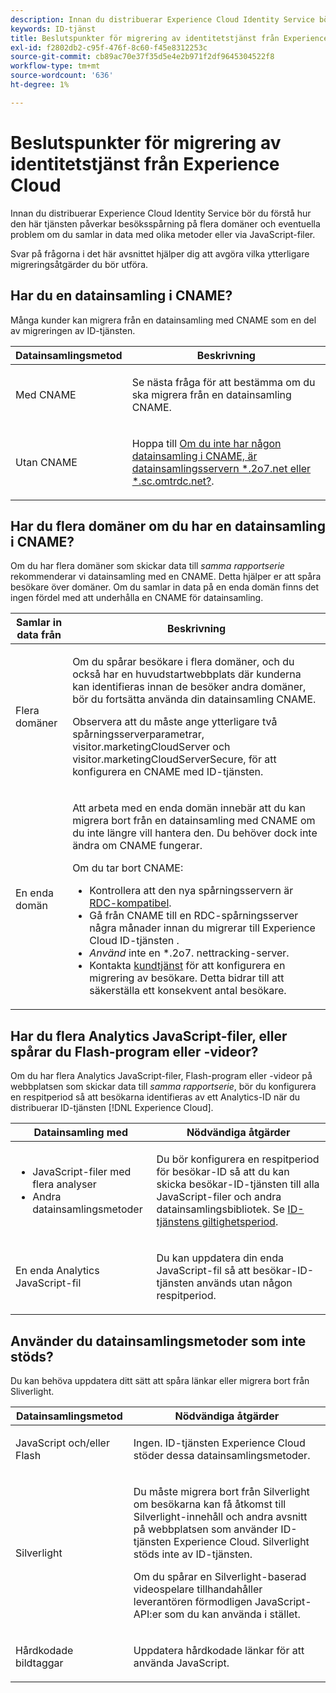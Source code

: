 ```yaml
---
description: Innan du distribuerar Experience Cloud Identity Service bör du förstå hur den här tjänsten påverkar besöksspårning på flera domäner och eventuella problem om du samlar in data med olika metoder eller via JavaScript-filer.
keywords: ID-tjänst
title: Beslutspunkter för migrering av identitetstjänst från Experience Cloud
exl-id: f2802db2-c95f-476f-8c60-f45e8312253c
source-git-commit: cb89ac70e37f35d5e4e2b971f2df9645304522f8
workflow-type: tm+mt
source-wordcount: '636'
ht-degree: 1%

---
```


# Beslutspunkter för migrering av identitetstjänst från Experience Cloud

Innan du distribuerar Experience Cloud Identity Service bör du förstå hur den här tjänsten påverkar besöksspårning på flera domäner och eventuella problem om du samlar in data med olika metoder eller via JavaScript-filer.

Svar på frågorna i det här avsnittet hjälper dig att avgöra vilka ytterligare migreringsåtgärder du bör utföra.

## Har du en datainsamling i CNAME?

Många kunder kan migrera från en datainsamling med CNAME som en del av migreringen av ID-tjänsten.

<table id="table_13F7C1E3D64D4F86B0149C9D3B54AADD"> 
 <thead> 
  <tr> 
   <th colname="col1" class="entry"> Datainsamlingsmetod </th> 
   <th colname="col2" class="entry"> Beskrivning </th> 
  </tr> 
 </thead>
 <tbody> 
  <tr> 
   <td colname="col1"> <p>Med CNAME </p> </td> 
   <td colname="col2"> <p>Se nästa fråga för att bestämma om du ska migrera från en datainsamling CNAME. </p> </td> 
  </tr> 
  <tr> 
   <td colname="col1"> <p>Utan CNAME </p> </td> 
   <td colname="col2"> <p>Hoppa till <a href="../../reference/analytics-reference/migration-decisions.md#section-34dabde7780e4a339f134c0ca7768961" format="dita" scope="local"> Om du inte har någon datainsamling i CNAME, är datainsamlingsservern *.2o7.net eller *.sc.omtrdc.net?</a>. </p> </td> 
  </tr> 
 </tbody> 
</table>

## Har du flera domäner om du har en datainsamling i CNAME?

Om du har flera domäner som skickar data till *samma rapportserie* rekommenderar vi datainsamling med en CNAME. Detta hjälper er att spåra besökare över domäner. Om du samlar in data på en enda domän finns det ingen fördel med att underhålla en CNAME för datainsamling.

<table id="table_D132BCA243E54657AEC930559343FDD3"> 
 <thead> 
  <tr> 
   <th colname="col1" class="entry"> Samlar in data från </th> 
   <th colname="col2" class="entry"> Beskrivning </th> 
  </tr> 
 </thead>
 <tbody> 
  <tr> 
   <td colname="col1"> <p>Flera domäner </p> </td> 
   <td colname="col2"> <p>Om du spårar besökare i flera domäner, och du också har en huvudstartwebbplats där kunderna kan identifieras innan de besöker andra domäner, bör du fortsätta använda din datainsamling CNAME. <!--See <a href="../../reference/analytics-reference/cname.md#concept-4df91f8a30ad4ec7a01eb943d579cc9d" format="dita" scope="local"> Data Collection CNAMES and Cross Domain Tracking</a> for a detailed explanation.--> </p> <p>Observera att du måste ange ytterligare två spårningsserverparametrar, <span class="codeph"> visitor.marketingCloudServer</span> och <span class="codeph"> visitor.marketingCloudServerSecure</span>, för att konfigurera en CNAME med ID-tjänsten. </p> </td> 
  </tr> 
  <tr> 
   <td colname="col1"> <p>En enda domän </p> </td> 
   <td colname="col2"> <p>Att arbeta med en enda domän innebär att du kan migrera bort från en datainsamling med CNAME om du inte längre vill hantera den. Du behöver dock inte ändra om CNAME fungerar. </p> <p>Om du tar bort CNAME: </p> 
    <ul id="ul_12CDECEFC7BB41A18895B507CAA42315"> 
     <li id="li_32E2CD3E58454E20A642BADE507AE86E">Kontrollera att den nya spårningsservern är <a href="https://experienceleague.adobe.com/docs/analytics/technotes/rdc/regional-data-collection.html" format="https" scope="external"> RDC-kompatibel</a>. </li> 
     <li id="li_865BB6DAA3594EBBAB688E73C8343762">Gå från CNAME till en RDC-spårningsserver några månader innan du migrerar till Experience Cloud<span class="keyword"> ID-tjänsten </span>. </li> 
     <li id="li_284A015177554C848C8648DC5BBAA365"> <i>Använd </i> inte en  <span class="codeph"> *.2o7.</span> nettracking-server. </li> 
     <li id="li_B1ABF03DC46C42059F61542CDE0FE5A1">Kontakta <a href="https://helpx.adobe.com/marketing-cloud/contact-support.html" format="https" scope="external"> kundtjänst</a> för att konfigurera en migrering av besökare. Detta bidrar till att säkerställa ett konsekvent antal besökare. </li> 
    </ul> </td> 
  </tr> 
 </tbody> 
</table>

## Har du flera Analytics JavaScript-filer, eller spårar du Flash-program eller -videor?

Om du har flera Analytics JavaScript-filer, Flash-program eller -videor på webbplatsen som skickar data till *samma rapportserie*, bör du konfigurera en respitperiod så att besökarna identifieras av ett Analytics-ID när du distribuerar ID-tjänsten [!DNL Experience Cloud].

<table id="table_8A4EA063AF4345B69BC98537E2E702BA"> 
 <thead> 
  <tr> 
   <th colname="col1" class="entry"> Datainsamling med </th> 
   <th colname="col2" class="entry"> Nödvändiga åtgärder </th> 
  </tr> 
 </thead>
 <tbody> 
  <tr> 
   <td colname="col1"> 
    <ul id="ul_910DD99E074E49C6907F86426EFA5BF2"> 
     <li id="li_4366CC8EB7A54A959568E3761ABBBF23">JavaScript-filer med flera analyser </li> 
     <li id="li_B8A8132019EA48088E4F37E36F153D76">Andra datainsamlingsmetoder </li> 
    </ul> </td> 
   <td colname="col2"> <p>Du bör konfigurera en respitperiod för besökar-ID så att du kan skicka besökar-ID-tjänsten till alla JavaScript-filer och andra datainsamlingsbibliotek. Se <a href="../../reference/analytics-reference/grace-period.md" format="dita" scope="local"> ID-tjänstens giltighetsperiod</a>. </p> </td> 
  </tr> 
  <tr> 
   <td colname="col1"> <p>En enda Analytics JavaScript-fil </p> </td> 
   <td colname="col2"> <p>Du kan uppdatera din enda JavaScript-fil så att besökar-ID-tjänsten används utan någon respitperiod. </p> </td> 
  </tr> 
 </tbody> 
</table>

## Använder du datainsamlingsmetoder som inte stöds?

Du kan behöva uppdatera ditt sätt att spåra länkar eller migrera bort från Sliverlight.

<table id="table_A72AEB92F48345DD83F136B9989F4EF9"> 
 <thead> 
  <tr> 
   <th colname="col1" class="entry"> Datainsamlingsmetod </th> 
   <th colname="col2" class="entry"> Nödvändiga åtgärder </th> 
  </tr> 
 </thead>
 <tbody> 
  <tr> 
   <td colname="col1"> <p>JavaScript och/eller Flash </p> </td> 
   <td colname="col2"> <p>Ingen. ID-tjänsten <span class="keyword"> Experience Cloud</span> stöder dessa datainsamlingsmetoder. </p> </td> 
  </tr> 
  <tr> 
   <td colname="col1"> <p>Silverlight </p> </td> 
   <td colname="col2"> <p>Du måste migrera bort från Silverlight om besökarna kan få åtkomst till Silverlight-innehåll och andra avsnitt på webbplatsen som använder ID-tjänsten <span class="keyword"> Experience Cloud</span>. Silverlight stöds inte av ID-tjänsten. </p> <p> Om du spårar en Silverlight-baserad videospelare tillhandahåller leverantören förmodligen JavaScript-API:er som du kan använda i stället. </p> </td> 
  </tr> 
  <tr> 
   <td colname="col1"> <p>Hårdkodade bildtaggar </p> </td> 
   <td colname="col2"> <p>Uppdatera hårdkodade länkar för att använda JavaScript. </p> </td> 
  </tr> 
 </tbody> 
</table>
